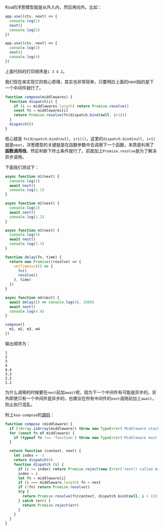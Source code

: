 Koa的洋葱模型就是从外入内，然后再向外。比如：

```js
app.use((ctx, next) => {
  console.log(1)
  next()
  console.log(2)
})

app.use((ctx, next) => {
  console.log(3)
  next()
  console.log(4)
})
```

上面代码的打印顺序是`1 3 4 2`。

我们现在来实现它的核心原理，其实也非常简单，只要明白上面的next指的是下一个中间件就行了。

```js
function compose(middlewares) {
  function dispatch(i) {
    if (i >= middlewares.length) return Promise.resolve()
    const fn = middlewares[i]
    return Promise.resolve(fn(dispatch.bind(null, i+1)))
  }
  dispatch(0)
}
```

核心就是 `fn(dispatch.bind(null, i+1)))`，这里的`dispatch.bind(null, i+1)`就是`next`，洋葱模型的关键就是在函数参数中去调用下一个函数，本质是利用了**函数调用栈**，然后判断下终止条件就行了。前面加上`Promise.resolve`是为了解决异步调用。


下面我们测试下：


```js
async function m1(next) {
  console.log(1)
  await next()
  console.log(1.1)
}

async function m2(next) {
  console.log(2)
  await next()
  console.log(2.2)
}

async function m3(next) {
  console.log(3)
  await next()
  console.log(3.3)
}

function delay(fn, time) {
  return new Promise((resolve) => {
    setTimeout(() => {
      fn()
      resolve()
    }, time)
  })
}

async function m4(next) {
  await delay(() => console.log(4), 2000)
  await next()
  console.log(4.4)
} 

compose([
  m1, m2, m3, m4
])
```

输出顺序为：

```
1
2
3
4
4.4
3.3
2.2
1.1
```


为什么调用的时候要在`next`前加`await`呢，因为下一个中间件有可能是异步的。另外即使只有一个中间件是异步的，也建议在所有中间件的`next`调用前加上`await`，防止执行混乱。



附上`koa-compose`的[源码](https://github.com/koajs/compose/blob/v4.2.0/index.js)：

```js
function compose (middleware) {
  if (!Array.isArray(middleware)) throw new TypeError('Middleware stack must be an array!')
  for (const fn of middleware) {
    if (typeof fn !== 'function') throw new TypeError('Middleware must be composed of functions!')
  }

  return function (context, next) {
    let index = -1
    return dispatch(0)
    function dispatch (i) {
      if (i <= index) return Promise.reject(new Error('next() called multiple times'))
      index = i
      let fn = middleware[i]
      if (i === middleware.length) fn = next
      if (!fn) return Promise.resolve()
      try {
        return Promise.resolve(fn(context, dispatch.bind(null, i + 1)))
      } catch (err) {
        return Promise.reject(err)
      }
    }
  }
}
```
